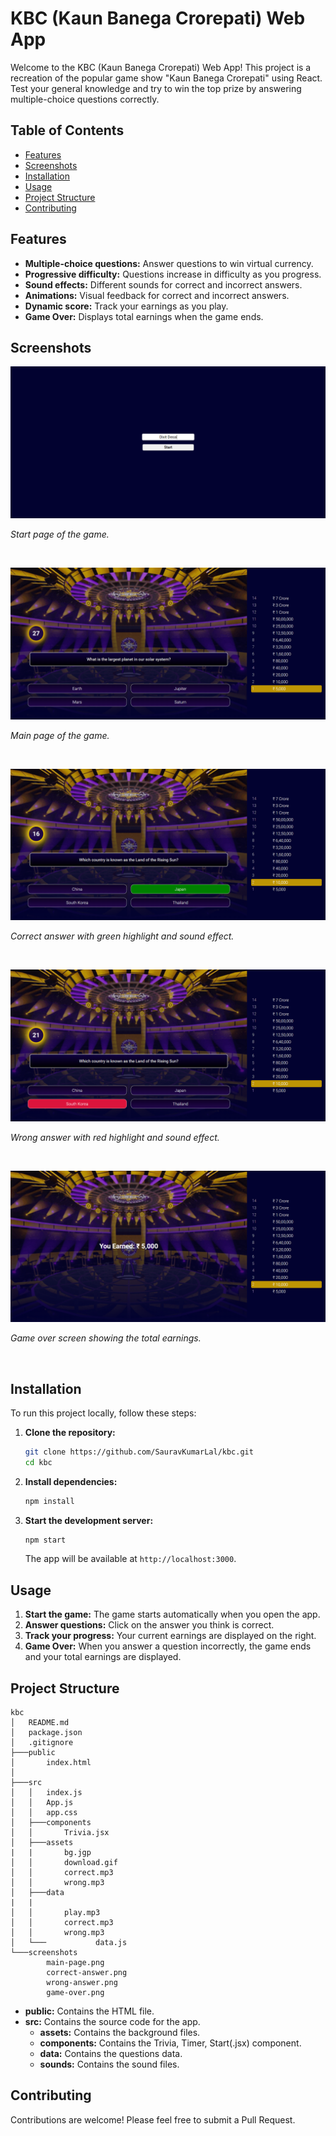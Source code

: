 # KBC (Kaun Banega Crorepati) Web App

Welcome to the KBC (Kaun Banega Crorepati) Web App! This project is a recreation of the popular game show "Kaun Banega Crorepati" using React. Test your general knowledge and try to win the top prize by answering multiple-choice questions correctly.

## Table of Contents
- [Features](#features)
- [Screenshots](#screenshots)
- [Installation](#installation)
- [Usage](#usage)
- [Project Structure](#project-structure)
- [Contributing](#contributing)

## Features

- **Multiple-choice questions:** Answer questions to win virtual currency.
- **Progressive difficulty:** Questions increase in difficulty as you progress.
- **Sound effects:** Different sounds for correct and incorrect answers.
- **Animations:** Visual feedback for correct and incorrect answers.
- **Dynamic score:** Track your earnings as you play.
- **Game Over:** Displays total earnings when the game ends.

## Screenshots

![Start Page](screenshots/start-page.png)

*Start page of the game.*

&nbsp;

![Main Page](screenshots/main-page.png)

*Main page of the game.*

&nbsp;

![Correct Answer](screenshots/correct-answer.png)

*Correct answer with green highlight and sound effect.*

&nbsp;

![Wrong Answer](screenshots/wrong-answer.png)

*Wrong answer with red highlight and sound effect.*

&nbsp;

![Game Over](screenshots/game-over.png)

*Game over screen showing the total earnings.*

&nbsp;

## Installation

To run this project locally, follow these steps:

1. **Clone the repository:**

   ```bash
   git clone https://github.com/SauravKumarLal/kbc.git
   cd kbc
   ```

2. **Install dependencies:**

   ```bash
   npm install
   ```

3. **Start the development server:**

   ```bash
   npm start
   ```

   The app will be available at `http://localhost:3000`.

## Usage

1. **Start the game:** The game starts automatically when you open the app.
2. **Answer questions:** Click on the answer you think is correct.
3. **Track your progress:** Your current earnings are displayed on the right.
4. **Game Over:** When you answer a question incorrectly, the game ends and your total earnings are displayed.

## Project Structure

```
kbc
│   README.md
│   package.json
│   .gitignore
├───public
│       index.html
│      
├───src
│   │   index.js
│   │   App.js
│   │   app.css
│   ├───components
│   │       Trivia.jsx
│   ├───assets
|   |       bg.jgp
│   │       download.gif
│   │       correct.mp3
│   │       wrong.mp3
│   ├───data
|   |
│   │       play.mp3
│   │       correct.mp3
│   │       wrong.mp3
│   └───           data.js
└───screenshots
        main-page.png
        correct-answer.png
        wrong-answer.png
        game-over.png

```

- **public:** Contains the HTML file.
- **src:** Contains the source code for the app.
  - **assets:** Contains the background files.
  - **components:** Contains the Trivia, Timer, Start(.jsx) component.
  - **data:** Contains the questions data.
  - **sounds:** Contains the sound files.

## Contributing

Contributions are welcome! Please feel free to submit a Pull Request.



